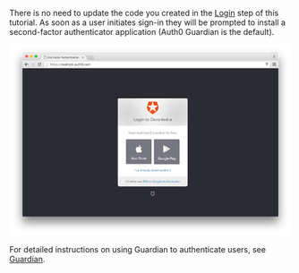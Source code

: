 There is no need to update the code you created in the <a href="$loginlink" target="_blank">Login</a> step of this tutorial. As soon as a user initiates sign-in they will be prompted to install a second-factor authenticator application (Auth0 Guardian is the default).

![guardian screen](/media/articles/mfa/choose-mfa.png)

For detailed instructions on using Guardian to authenticate users, see <a href="/mfa/concepts/guardian" target="_blank">Guardian</a>.

